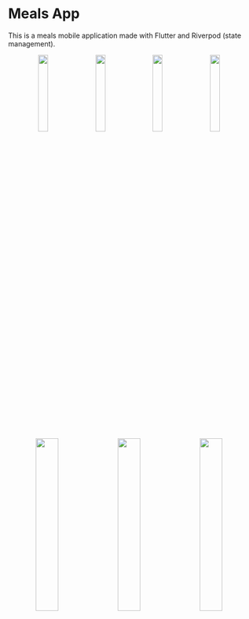 # Meals App

This is a meals mobile application made with Flutter and Riverpod (state management).

<div align="center">
 <img src="https://github.com/RolandMarton/flutter_meals_app/assets/88943189/4b6beea2-eeed-4db9-83a4-b61f1878c0ba" width="20%"></img>&nbsp;&nbsp;&nbsp; 
 <img src="https://github.com/RolandMarton/flutter_meals_app/assets/88943189/0773d523-1a8b-4f2e-af9b-18321a9eb651" width="20%"></img>&nbsp;&nbsp;&nbsp; 
 <img src="https://github.com/RolandMarton/flutter_meals_app/assets/88943189/2e88b52f-6c1a-47f2-a078-f54d00e391bc" width="20%"></img>&nbsp;&nbsp;&nbsp;
 <img src="https://github.com/RolandMarton/flutter_meals_app/assets/88943189/5ac48b55-b99d-4a97-ae0e-52303de640f8" width="20%"></img>&nbsp;&nbsp;&nbsp;
</div>

<div align="center">
 <img src="https://github.com/RolandMarton/flutter_meals_app/assets/88943189/329cd461-15d6-4e64-873e-3bd9230f3591" width="30%"></img>&nbsp;&nbsp;&nbsp;
 <img src="https://github.com/RolandMarton/flutter_meals_app/assets/88943189/b445f75c-a19a-40b2-8298-2427a1126e19" width="30%"></img>&nbsp;&nbsp;&nbsp;
 <img src="https://github.com/RolandMarton/flutter_meals_app/assets/88943189/f8d763a7-4eec-43dd-9edd-ec28f2a92eba" width="30%"></img>&nbsp;&nbsp;&nbsp;
</div>
